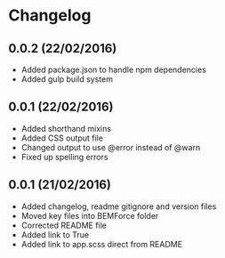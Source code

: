 # Changelog
## 0.0.2 (22/02/2016)
 - Added package.json to handle npm dependencies 
 - Added gulp build system

## 0.0.1 (22/02/2016)
 - Added shorthand mixins
 - Added CSS output file
 - Changed output to use @error instead of @warn
 - Fixed up spelling errors

## 0.0.1 (21/02/2016)
 - Added changelog, readme gitignore and version files
 - Moved key files into BEMForce folder
 - Corrected README file
 - Added link to True
 - Added link to app.scss direct from README
